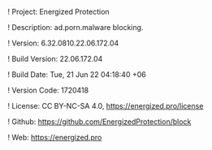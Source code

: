 ! Project: Energized Protection

! Description: ad.porn.malware blocking.

! Version: 6.32.0810.22.06.172.04

! Build Version: 22.06.172.04

! Build Date: Tue, 21 Jun 22 04:18:40 +06

! Version Code: 1720418

! License: CC BY-NC-SA 4.0, https://energized.pro/license

! Github: https://github.com/EnergizedProtection/block

! Web: https://energized.pro
